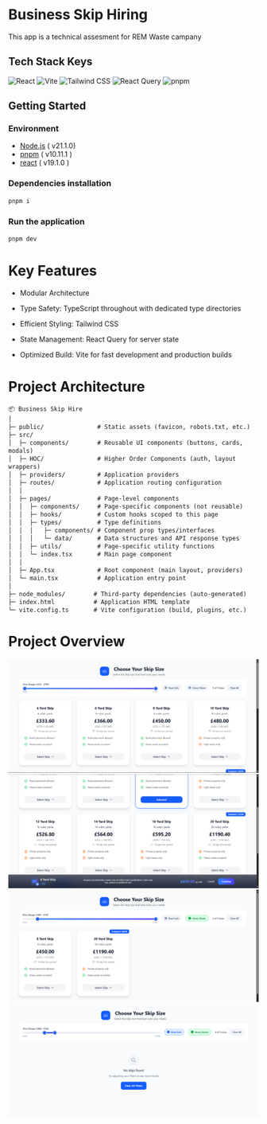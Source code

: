 # Business Skip Hiring

This app is a technical assesment for REM Waste campany

## Tech Stack Keys

![React](https://img.shields.io/badge/React-20232A?style=for-the-badge&logo=react&logoColor=61DAFB)
![Vite](https://img.shields.io/badge/Vite-B73BFE?style=for-the-badge&logo=vite&logoColor=FFD62E)
![Tailwind CSS](https://img.shields.io/badge/Tailwind_CSS-38B2AC?style=for-the-badge&logo=tailwind-css&logoColor=white)
![React Query](https://img.shields.io/badge/React_Query-FF4154?style=for-the-badge&logo=react-query&logoColor=white)
![pnpm](https://img.shields.io/badge/pnpm-%234a4a4a.svg?style=for-the-badge&logo=pnpm&logoColor=f69220)

## Getting Started

### Environment

- [Node.js](https://nodejs.org/) ( v21.1.0)
- [pnpm](https://pnpm.io/) ( v10.11.1 )
- [react](https://img.shields.io/badge/React-20232A?style=for-the-badge&logo=react&logoColor=61DAFB/) ( v19.1.0 )


### Dependencies installation

```sh
pnpm i
```

### Run the application

```sh
pnpm dev
```

# Key Features

- Modular Architecture

- Type Safety: TypeScript throughout with dedicated type directories

- Efficient Styling: Tailwind CSS

- State Management: React Query for server state

- Optimized Build: Vite for fast development and production builds

# Project Architecture

```text
📦 Business Skip Hire
│
├─ public/               # Static assets (favicon, robots.txt, etc.)
├─ src/
│  ├─ components/        # Reusable UI components (buttons, cards, modals)
│  ├─ HOC/               # Higher Order Components (auth, layout wrappers)
│  ├─ providers/         # Application providers
│  ├─ routes/            # Application routing configuration
│  │
│  ├─ pages/             # Page-level components
│  │  ├─ components/     # Page-specific components (not reusable)
│  │  ├─ hooks/          # Custom hooks scoped to this page
│  │  ├─ types/          # Type definitions
│  │  │   ├─ components/ # Component prop types/interfaces
│  │  │   └─ data/       # Data structures and API response types
│  │  ├─ utils/          # Page-specific utility functions
│  │  └─ index.tsx       # Main page component
│  │
│  ├─ App.tsx            # Root component (main layout, providers)
│  └─ main.tsx           # Application entry point
│
├─ node_modules/        # Third-party dependencies (auto-generated)
├─ index.html           # Application HTML template
└─ vite.config.ts       # Vite configuration (build, plugins, etc.)
```
# Project Overview

![Skips list](./public/images/readme/skips-list.png)
![Skip selection](./public/images/readme/skip-selection.png)
![Filters](./public/images/readme/filters.png)
![uNREACHED FILTERS](./public/images/readme/unreached-filter.png)
